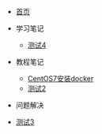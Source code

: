 - [首页](README)
- 学习笔记

  * [测试4](zh-cn/ddd)

- 教程笔记

  * [CentOS7安装docker](zh-cn/its/20200405-1)
  * [测试2](zh-cn/test2)

- 问题解决

 * [测试3](zh-cn/test3)
